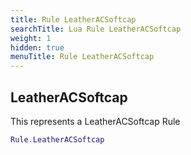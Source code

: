 ```yaml
---
title: Rule LeatherACSoftcap
searchTitle: Lua Rule LeatherACSoftcap
weight: 1
hidden: true
menuTitle: Rule LeatherACSoftcap
---
```

## LeatherACSoftcap

This represents a LeatherACSoftcap Rule
```lua
Rule.LeatherACSoftcap
```